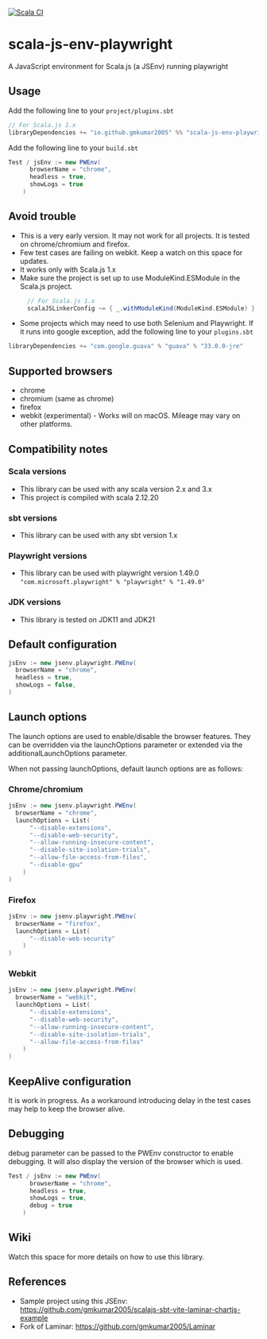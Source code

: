 [![Scala CI](https://github.com/gmkumar2005/scala-js-env-playwright/actions/workflows/scala.yml/badge.svg)](https://github.com/gmkumar2005/scala-js-env-playwright/actions/workflows/scala.yml)
# scala-js-env-playwright
A JavaScript environment for Scala.js (a JSEnv) running playwright
## Usage
Add the following line to your `project/plugins.sbt` 
```scala
// For Scala.js 1.x
libraryDependencies += "io.github.gmkumar2005" %% "scala-js-env-playwright" % "0.1.11"
```
Add the following line to your `build.sbt` 
```scala
Test / jsEnv := new PWEnv(
      browserName = "chrome",
      headless = true,
      showLogs = true
    )
```
## Avoid trouble
* This is a very early version. It may not work for all projects. It is tested on chrome/chromium and firefox.
* Few test cases are failing on webkit. Keep a watch on this space for updates.
* It works only with Scala.js 1.x
* Make sure the project is set up to use ModuleKind.ESModule in the Scala.js project.
  ```scala
    // For Scala.js 1.x
    scalaJSLinkerConfig ~= { _.withModuleKind(ModuleKind.ESModule) }
    ```
* Some projects which may need to use both Selenium and Playwright. 
If it runs into google exception, add the following line to your `plugins.sbt` 
```scala
libraryDependencies += "com.google.guava" % "guava" % "33.0.0-jre"
```

## Supported browsers
* chrome
* chromium (same as chrome)
* firefox
* webkit (experimental) - Works will on macOS. Mileage may vary on other platforms.

## Compatibility notes
### Scala versions
* This library can be used with any scala version 2.x and 3.x
* This project is compiled with scala 2.12.20
### sbt versions
* This library can be used with any sbt version 1.x 
### Playwright versions
* This library can be used with playwright version 1.49.0 `"com.microsoft.playwright" % "playwright" % "1.49.0"`
### JDK versions
* This library is tested on JDK11 and JDK21 

## Default configuration
```scala
jsEnv := new jsenv.playwright.PWEnv(
  browserName = "chrome",
  headless = true,
  showLogs = false,
)
```

## Launch options

The launch options are used to enable/disable the browser features. They can be overridden via the launchOptions parameter or extended via the additionalLaunchOptions parameter.

When not passing launchOptions, default launch options are as follows:

### Chrome/chromium
```scala
jsEnv := new jsenv.playwright.PWEnv(
  browserName = "chrome",
  launchOptions = List(
      "--disable-extensions", 
      "--disable-web-security", 
      "--allow-running-insecure-content", 
      "--disable-site-isolation-trials", 
      "--allow-file-access-from-files", 
      "--disable-gpu"
    )
)
```

### Firefox
```scala
jsEnv := new jsenv.playwright.PWEnv(
  browserName = "firefox",
  launchOptions = List(
      "--disable-web-security"
    )
)
```

### Webkit
```scala
jsEnv := new jsenv.playwright.PWEnv(
  browserName = "webkit",
  launchOptions = List(
      "--disable-extensions", 
      "--disable-web-security", 
      "--allow-running-insecure-content", 
      "--disable-site-isolation-trials", 
      "--allow-file-access-from-files"
    )
)
```

## KeepAlive configuration 
It is work in progress.
As a workaround introducing delay in the test cases may help to keep the browser alive. 

## Debugging
debug parameter can be passed to the PWEnv constructor to enable debugging. It will also display the version of the browser which is used.
```scala
Test / jsEnv := new PWEnv(
      browserName = "chrome",
      headless = true,
      showLogs = true,
      debug = true
    )
```

## Wiki
Watch this space for more details on how to use this library.

## References
* Sample project using this JSEnv: https://github.com/gmkumar2005/scalajs-sbt-vite-laminar-chartjs-example
* Fork of Laminar: https://github.com/gmkumar2005/Laminar
